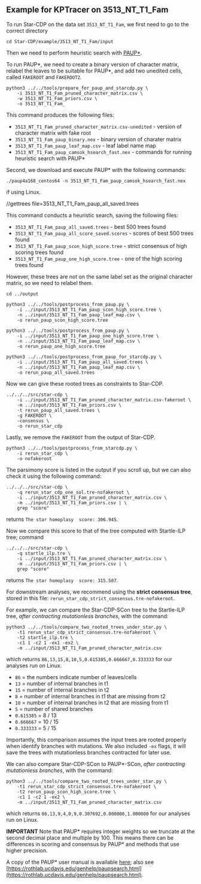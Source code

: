 Example for KPTracer on 3513_NT_T1_Fam
--------------------------------------

To run Star-CDP on the data set `3513_NT_T1_Fam`, we first need to go to the correct directory
```
cd Star-CDP/example/3513_NT_T1_Fam/input
```

Then we need to perform heuristic search with [PAUP*](https://paup.phylosolutions.com). 

To run PAUP*, we need to create a binary version of character matrix, relabel the leaves to be suitable for PAUP*, and add two unedited cells, called `FAKEROOT` and `FAKEROOT2`.
```
python3 ../../tools/prepare_for_paup_and_starcdp.py \
    -i 3513_NT_T1_Fam_pruned_character_matrix.csv \
    -w 3513_NT_T1_Fam_priors.csv \
    -o 3513_NT_T1_Fam_
```

This command produces the following files: 
* `3513_NT_T1_Fam_pruned_character_matrix.csv-unedited` - version of character matrix with fake root
* `3513_NT_T1_Fam_paup_binary.nex` - binary version of charater matrix
* `3513_NT_T1_Fam_paup_leaf_map.csv` - leaf label name map
* `3513_NT_T1_Fam_paup_camsok_hsearch_fast.nex` - commands for running heuristic search with PAUP*

Second, we download and execute PAUP* with the following commands:
```
./paup4a168_centos64 -n 3513_NT_T1_Fam_paup_camsok_hsearch_fast.nex
```
if using Linux.

//gettrees file=3513_NT_T1_Fam_paup_all_saved.trees

This command conducts a heuristic search, saving the following files:
* `3513_NT_T1_Fam_paup_all_saved.trees` - best 500 trees found
* `3513_NT_T1_Fam_paup_all_score_saved.scores` - scores of best 500 trees found
* `3513_NT_T1_Fam_paup_scon_high_score.tree` - strict consensus of high scoring trees found
* `3513_NT_T1_Fam_paup_one_high_score.tree` - one of the high scoring trees found

However, these trees are not on the same label set as the original character matrix, so we need to relabel them.

```
cd ../output

python3 ../../tools/postprocess_from_paup.py \
    -i ../input/3513_NT_T1_Fam_paup_scon_high_score.tree \
    -n ../input/3513_NT_T1_Fam_paup_leaf_map.csv \
    -o rerun_paup_scon_high_score.tree

python3 ../../tools/postprocess_from_paup.py \
    -i ../input/3513_NT_T1_Fam_paup_one_high_score.tree \
    -n ../input/3513_NT_T1_Fam_paup_leaf_map.csv \
    -o rerun_paup_one_high_score.tree

python3 ../../tools/postprocess_from_paup_for_starcdp.py \
    -i ../input/3513_NT_T1_Fam_paup_all_saved.trees \
    -n ../input/3513_NT_T1_Fam_paup_leaf_map.csv \
    -o rerun_paup_all_saved.trees
```

Now we can give these rooted trees as constraints to Star-CDP.
```
../../../src/star-cdp \
    -i ../input/3513_NT_T1_Fam_pruned_character_matrix.csv-fakeroot \
    -m ../input/3513_NT_T1_Fam_priors.csv \
    -t rerun_paup_all_saved.trees \
    -g FAKEROOT \
    -consensus \
    -o rerun_star_cdp
```

Lastly, we remove the `FAKEROOT` from the output of Star-CDP.
```
python3 ../../tools/postprocess_from_starcdp.py \
    -i rerun_star_cdp \
    -o nofakeroot
```

The parsimony score is listed in the output if you scroll up, but we can also check it using the following command:
```
../../../src/star-cdp \
    -q rerun_star_cdp_one_sol.tre-nofakeroot \
    -i ../input/3513_NT_T1_Fam_pruned_character_matrix.csv \
    -m ../input/3513_NT_T1_Fam_priors.csv | \
    grep "score"
```
returns `The star homoplasy  score: 306.945`.

Now we compare this score to that of the tree computed with Startle-ILP tree; command
```
../../../src/star-cdp \
    -q startle_ilp.tre \
    -i ../input/3513_NT_T1_Fam_pruned_character_matrix.csv \
    -m ../input/3513_NT_T1_Fam_priors.csv | \
    grep "score"
```
returns `The star homoplasy  score: 315.507`.

For downstream analyses, we recommend using the **strict consensus tree**, stored in this file: `rerun_star_cdp_strict_consensus.tre-nofakeroot`.

For example, we can compare the Star-CDP-SCon tree to the Startle-ILP tree, *after contracting mutationless branches*, with the command:
```
python3 ../../tools/compare_two_rooted_trees_under_star.py \
    -t1 rerun_star_cdp_strict_consensus.tre-nofakeroot \
    -t2 startle_ilp.tre \
    -c1 1 -c2 1 -ex1 -ex2 \
    -m ../input/3513_NT_T1_Fam_pruned_character_matrix.csv 
```
which returns `86,13,15,8,10,5,0.615385,0.666667,0.333333` for our analyses run on Linux.
* `86` = the numbers indicate number of leaves/cells
* `13` = number of internal branches in t1
* `15` = number of internal branches in t2
* `8` = number of internal branches in t1 that are missing from t2
* `10` = number of internal branches in t2 that are missing from t1
* `5` = number of shared branches
* `0.615385` = 8 / 13
* `0.666667` = 10 / 15
* `0.333333` = 5 / 15

Importantly, this comparison assumes the input trees are rooted properly when identify branches with mutations.
We also included `-ex` flags, it will save the trees with mutationless branches contracted for later use. 

We can also compare Star-CDP-SCon to PAUP*-SCon, *after contracting mutationless branches*, with the command:
```
python3 ../../tools/compare_two_rooted_trees_under_star.py \
    -t1 rerun_star_cdp_strict_consensus.tre-nofakeroot \
    -t2 rerun_paup_scon_high_score.tree \
    -c1 1 -c2 1 -ex2 \
    -m ../input/3513_NT_T1_Fam_pruned_character_matrix.csv 
```
which returns `86,13,9,4,0,9,0.307692,0.000000,1.000000` for our analyses run on Linux.

**IMPORTANT** Note that PAUP* requires integer weights so we truncate at the second decimal place and multiple by 100. This means there can be differences in scoring and consensus by PAUP* and methods that use higher precision.

A copy of the PAUP* user manual is available [here](https://phylosolutions.com/paup-documentation/paupmanual.pdf); also see [https://rothlab.ucdavis.edu/genhelp/paupsearch.html](https://rothlab.ucdavis.edu/genhelp/paupsearch.html).

